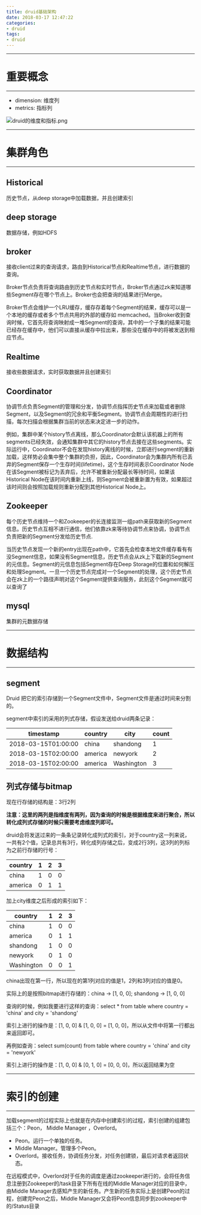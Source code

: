 ```yaml
---
title: druid基础架构
date: 2018-03-17 12:47:22
categories:
- druid
tags:
- druid
---
```


---
# 重要概念
---

- dimension: 维度列
- metrics: 指标列

![druid的维度和指标.png](https://upload-images.jianshu.io/upload_images/3151600-031d423929ad737d.png?imageMogr2/auto-orient/strip%7CimageView2/2/w/1240)

---
# 集群角色
---

## Historical

历史节点，从deep storage中加载数据，并且创建索引

## deep storage

数据存储，例如HDFS

## broker

接收client过来的查询请求，路由到Historical节点和Realtime节点，进行数据的查询。

Broker节点负责将查询路由到历史节点和实时节点，Broker节点通过zk来知道哪些Segment存在哪个节点上。Broker也会把查询的结果进行Merge。

Broker节点会维护一个LRU缓存，缓存存着每个Segment的结果，缓存可以是一个本地的缓存或者多个节点共用的外部的缓存如 memcached。当Broker收到查询时候，它首先将查询映射成一堆Segment的查询，其中的一个子集的结果可能已经存在缓存中，他们可以直接从缓存中拉出来，那些没在缓存中的将被发送到相应节点。

## Realtime

接收些数据请求，实时获取数据并且创建索引

## Coordinator

协调节点负责Segment的管理和分发，协调节点指挥历史节点来加载或者删除Segment，以及Segment的冗余和平衡Segment。协调节点会周期性的进行扫描，每次扫描会根据集群当前的状态来决定进一步的动作。

例如，集群中某个history节点离线，那么Coordinator会默认该机器上的所有segments已经失效，会通知集群中其它的history节点去接在这些segments。实际运行中，Coordinator不会在发现history离线的时候，立即进行segment的重新加载，这样势必会集中整个集群的负担，因此，Coordinator会为集群内所有已丢弃的Segment保存一个生存时间(lifetime)，这个生存时间表示Coordinator Node在该Segment被标记为丢弃后，允许不被重新分配最长等待时间，如果该Historical Node在该时间内重新上线，则Segment会被重新置为有效，如果超过该时间则会按照加载规则重新分配到其他Historical Node上。 

## Zookeeper

每个历史节点维持一个和Zookeeper的长连接监测一组path来获取新的Segment信息。历史节点互相不进行通信，他们依靠zk来等待协调节点来协调，协调节点负责把新的Segment分发给历史节点.

当历史节点发现一个新的entry出现在path中，它首先会检查本地文件缓存看有有没Segment信息，如果没有Segment信息，历史节点会从zk上下载新的Segment的元信息。Segment的元信息包括Segment存在Deep Storage的位置和如何解压和处理Segment。一旦一个历史节点完成对一个Segment的处理，这个历史节点会在zk上的一个路径声明对这个Segment提供查询服务，此刻这个Segment就可以查询了

## mysql

集群的元数据存储

---
# 数据结构
---

## segment

Druid 把它的索引存储到一个Segment文件中，Segment文件是通过时间来分割的。

segment中索引的采用的列式存储，假设发送给druid两条记录：

timestamp | country | city | count
---|---|---|---
2018-03-15T01:00:00 | china | shandong | 1
2018-03-15T02:00:00 | america | newyork | 2
2018-03-15T02:00:00 | america | Washington | 3

## 列式存储与bitmap

现在行存储的结构是：3行2列

**注意：这里的两列是指维度有两列，因为查询的时候是根据维度来进行聚合，所以转化成列式存储的时候只需要考虑维度列即可。**

druid会将发送过来的一条条记录转化成列式的索引，对于country这一列来说，一共有2个值，记录总共有3行，转化成列存储之后，变成2行3列，这3列的列标为之前行存储的行号：

country | 1 | 2 | 3
---|---|---|---
china | 1 | 0 | 0
america | 0 | 1 | 1

加上city维度之后形成的索引如下：

country | 1 | 2 | 3
---|---|---|---
china | 1 | 0 | 0
america | 0 | 1 | 1
shandong | 1 | 0 | 0
newyork | 0 | 1 | 0
Washington | 0 | 0 | 1

china出现在第一行，所以现在的第1列对应的值是1，2列和3列对应的值是0。

实际上的是按照bitmap进行存储的：china -> [1, 0, 0]; shandong -> [1, 0, 0]

查询的时候，例如我要进行这样的查询：select * from table where country = 'china' and city = 'shandong'

索引上进行的操作是：[1, 0, 0] & [1, 0, 0] = [1, 0, 0]，所以从文件中将第一行都出来返回即可。

再例如查询：select sum(count) from table where country = 'china' and city = 'newyork'

索引上进行的操作是：[1, 0, 0] & [0, 1, 0] = [0, 0, 0]，所以返回结果为空

---
# 索引的创建
---

加载segment的过程实际上也就是在内存中创建索引的过程，索引创建的组建包括三个：Peon， Middle Manager ，Overlord。

- Peon。运行一个单独的任务。 
- Middle Manager。管理多个Peon。 
- Overlord。接收任务，协调任务分发，对任务创建锁，最后对请求者返回状态。

在远程模式中，Overlord对于任务的调度是通过zookeeper进行的，会将任务信息注册到Zookeeper的/task目录下所有在线的Middle Manager对应的目录中，由Middle Manager去感知产生的新任务。产生新的任务实际上是创建Peon的过程，创建完Peon之后，Middle Manager又会将Peon信息同步到zookeeper中的/Status目录
